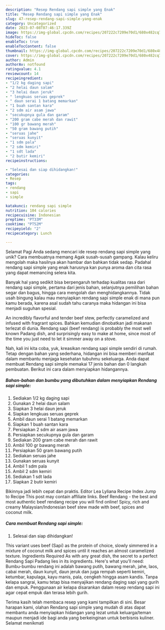 ```yaml
---
description: "Resep Rendang sapi simple yang Enak"
title: "Resep Rendang sapi simple yang Enak"
slug: 47-resep-rendang-sapi-simple-yang-enak
category: Uncategorized
date: 2023-07-08T07:46:17.339Z
image: https://img-global.cpcdn.com/recipes/207222c7209e70d1/680x482cq70/rendang-sapi-simple-foto-resep-utama.jpg
hideToc: false
enableToc: true
enableTocContent: false
thumbnail: https://img-global.cpcdn.com/recipes/207222c7209e70d1/680x482cq70/rendang-sapi-simple-foto-resep-utama.jpg
cover: https://img-global.cpcdn.com/recipes/207222c7209e70d1/680x482cq70/rendang-sapi-simple-foto-resep-utama.jpg
author: Admin
authorAv: notfound
ratingvalue: 4.1
reviewcount: 14
recipeingredient:
- "1/2 kg daging sapi"
- "2 helai daun salam"
- "3 helai daun jeruk"
- " lengkuas seruas geprek"
- " daun serai 1 batang memarkan"
- "1 buah santan kara"
- "2 sdm air asam jawa"
- "secukupnya gula dan garam"
- "200 gram cabe merah dan rawit"
- "100 gr bawang merah"
- "50 gram bawang putih"
- "seruas jahe"
- "seruas kunyit"
- "1 sdm pala"
- "2 sdm kemiri"
- "1 sdt lada"
- "2 butir kemiri"
recipeinstructions:

- "Selesai dan siap dihidangkan!"
categories:
- Resep
tags:
- rendang
- sapi
- simple

katakunci: rendang sapi simple 
nutrition: 104 calories
recipecuisine: Indonesian
preptime: "PT33M"
cooktime: "PT52M"
recipeyield: "2"
recipecategory: Lunch

---
```



Selamat Pagi Anda sedang mencari ide resep rendang sapi simple yang unik? Cara membuatnya memang Agak susah-susah gampang. Kalau keliru mengolah maka hasilnya akan hambar dan bahkan tidak sedap. Padahal rendang sapi simple yang enak harusnya kan punya aroma dan cita rasa yang dapat memancing selera kita.


Banyak hal yang sedikit bisa berpengaruh terhadap kualitas rasa dari rendang sapi simple, pertama dari jenis bahan, selanjutnya pemilihan bahan segar dan bagus, hingga cara mengolah dan menghidangkannya. Tidak usah bingung kalau mau menyiapkan rendang sapi simple enak di mana pun kamu berada, karena asal sudah tahu caranya maka hidangan ini bisa menjadi suguhan spesial.

An incredibly flavorful and tender beef stew, perfectly caramelized and infused with fragrant spices. Bahkan kemudian dinobatkan jadi makanan terlezat di dunia. Rendang sapi (beef rendang) is probably the most well known Padang dish, and surprisingly easy to make at home, since most of the time you just need to let it simmer away on a stove.


Nah, kali ini kita coba, yuk, kreasikan rendang sapi simple sendiri di rumah. Tetap dengan bahan yang sederhana, hidangan ini bisa memberi manfaat dalam membantu menjaga kesehatan tubuhmu sekeluarga. Anda dapat membuat Rendang sapi simple memakai 17 jenis bahan dan 0 langkah pembuatan. Berikut ini cara dalam menyiapkan hidangannya.

<!--inarticleads1-->

##### Bahan-bahan dan bumbu yang dibutuhkan dalam menyiapkan Rendang sapi simple:

1. Sediakan 1/2 kg daging sapi
1. Gunakan 2 helai daun salam
1. Siapkan 3 helai daun jeruk
1. Siapkan  lengkuas seruas geprek
1. Ambil  daun serai 1 batang memarkan
1. Siapkan 1 buah santan kara
1. Persiapkan 2 sdm air asam jawa
1. Persiapkan secukupnya gula dan garam
1. Sediakan 200 gram cabe merah dan rawit
1. Ambil 100 gr bawang merah
1. Persiapkan 50 gram bawang putih
1. Sediakan seruas jahe
1. Gunakan seruas kunyit
1. Ambil 1 sdm pala
1. Ambil 2 sdm kemiri
1. Sediakan 1 sdt lada
1. Siapkan 2 butir kemiri


Bikinnya jadi lebih cepat dan praktis. Editor Lea Lyliana Recipe Index Jump to Recipe This post may contain affiliate links. Beef Rendang - the best and most authentic beef rendang recipe you will find online! Spicy, rich and creamy Malaysian/Indonesian beef stew made with beef, spices and coconut milk. 

<!--inarticleads2-->

##### Cara membuat Rendang sapi simple:


1. Selesai dan siap dihidangkan!

This variant uses beef (Sapi) as the protein of choice, slowly simmered in a mixture of coconut milk and spices until it reaches an almost caramelized texture. Ingredients Required As with any great dish, the secret to a perfect Rendang Sapi Padang lies in its ingredients. Here&#39;s what you&#39;ll need: Bumbu-bumbu rendang ini adalah bawang putih, bawang merah, jahe, laos, cabai merah, daun kunyit, daun jeruk dan juga rempah seperti kemiri, ketumbar, kapulaga, kayu manis, pala, cengkeh hingga asam kandis. Tanpa kelapa sangrai, kamu tetap bisa menyajikan rendang daging sapi yang gurih dan empuk. Penggunaan air kelapa disarankan dalam resep rendang sapi ini agar cepat empuk dan terasa lebih gurih. 

Terima kasih telah membaca resep yang kami tampilkan di sini. Besar harapan kami, olahan Rendang sapi simple yang mudah di atas dapat membantu anda menyiapkan hidangan yang lezat untuk keluarga/teman maupun menjadi ide bagi anda yang berkeinginan untuk berbisnis kuliner. Selamat menikmati
